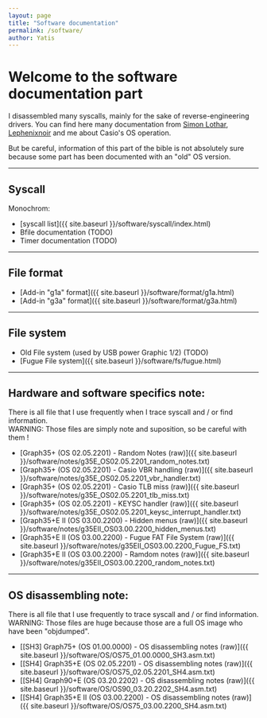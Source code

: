 ```yaml
---
layout: page
title: "Software documentation"
permalink: /software/
author: Yatis
---
```


# Welcome to the software documentation part

I disassembled many syscalls, mainly for the sake of reverse-engineering drivers.
You can find here many documentation from [Simon Lothar][1], [Lephenixnoir][2] and
me about Casio's OS operation.

But be careful, information of this part of the bible is not absolutely sure because
some part  has been documented with an "old" OS version.

[1]: https://bible.planet-casio.com/simlo/
[2]: https://bible.planet-casio.com/lephenixnoir/

---

## Syscall
Monochrom:
* [syscall list]({{ site.baseurl }}/software/syscall/index.html)
* Bfile documentation (TODO)
* Timer documentation (TODO)

---

## File format
* [Add-in "g1a" format]({{ site.baseurl }}/software/format/g1a.html)
* [Add-in "g3a" format]({{ site.baseurl }}/software/format/g3a.html)

---

## File system
* Old File system (used by USB power Graphic 1/2) (TODO)
* [Fugue File system]({{ site.baseurl }}/software/fs/fugue.html)

---

## Hardware and software specifics note:

There is all file that I use frequently when I trace syscall and / or find information.<br>
WARNING: Those files are simply note and suposition, so be careful with them !

* [Graph35+ (OS 02.05.2201) - Random Notes (raw)]({{ site.baseurl }}/software/notes/g35E_OS02.05.2201_random_notes.txt)
* [Graph35+ (OS 02.05.2201) - Casio VBR handling (raw)]({{ site.baseurl }}/software/notes/g35E_OS02.05.2201_vbr_handler.txt)
* [Graph35+ (OS 02.05.2201) - Casio TLB miss (raw)]({{ site.baseurl }}/software/notes/g35E_OS02.05.2201_tlb_miss.txt)
* [Graph35+ (OS 02.05.2201) - KEYSC handler (raw)]({{ site.baseurl }}/software/notes/g35E_OS02.05.2201_keysc_interrupt_handler.txt)
* [Graph35+E II (OS 03.00.2200) - Hidden menus (raw)]({{ site.baseurl }}/software/notes/g35EII_OS03.00.2200_hidden_menus.txt)
* [Graph35+E II (OS 03.00.2200) - Fugue FAT File System (raw)]({{ site.baseurl }}/software/notes/g35EII_OS03.00.2200_Fugue_FS.txt)
* [Graph35+E II (OS 03.00.2200) - Ramdom notes (raw)]({{ site.baseurl }}/software/notes/g35EII_OS03.00.2200_random_notes.txt)

---

## OS disassembling note:

There is all file that I use frequently to trace syscall and / or find information.<br>
WARNING: Those files are huge because those are a full OS image who have been "objdumped".
* [[SH3\] Graph75+     (OS 01.00.0000) - OS disassembling notes (raw)]({{ site.baseurl }}/software/OS/OS75_01.00.0000_SH3.asm.txt)
* [[SH4\] Graph35+E    (OS 02.05.2201) - OS disassembling notes (raw)]({{ site.baseurl }}/software/OS/OS75_02.05.2201_SH4.asm.txt)
* [[SH4\] Graph90+E    (OS 03.20.2202) - OS disassembling notes (raw)]({{ site.baseurl }}/software/OS/OS90_03.20.2202_SH4.asm.txt)
* [[SH4\] Graph35+E II (OS 03.00.2200) - OS disassembling notes (raw)]({{ site.baseurl }}/software/OS/OS75_03.00.2200_SH4.asm.txt)

<br>
